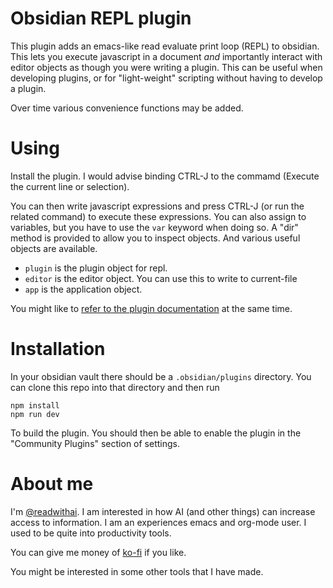 # Obsidian REPL plugin

This plugin adds an emacs-like read evaluate print loop (REPL) to obsidian.
This lets you execute javascript in a document *and* importantly interact with editor objects as though you were writing a plugin.
This can be useful when developing plugins, or for "light-weight" scripting without having to develop a plugin.

Over time various convenience functions may be added.

# Using
Install the plugin. I would advise binding CTRL-J to the commamd (Execute the current line or selection).

You can then write javascript expressions and press CTRL-J (or run the related command) to execute these expressions.
You can also assign to variables, but you have to use the `var` keyword when doing so.
A "dir" method is provided to allow you to inspect objects. And various useful objects are available.

* `plugin` is the plugin object for repl.
* `editor` is the editor object. You can use this to write to current-file
* `app` is the application object.

You might like to [refer to the plugin documentation](https://docs.obsidian.md/Plugins/Getting+started/Build+a+plugin) at the same time.

# Installation

In your obsidian vault there should be a `.obsidian/plugins` directory. You can clone this repo into that
directory and then run

```
npm install
npm run dev
```

To build the plugin. You should then be able to enable the plugin in the "Community Plugins" section of settings.

# About me
I'm [@readwithai](https://x.com/readwithai). I am interested in how AI (and other things) can increase access to information. I am an experiences emacs and org-mode user. I used to be quite into productivity tools.

You can give me money of [ko-fi](https://ko-fi.com/readwithai) if you like.

You might be interested in some other tools that I have made.
